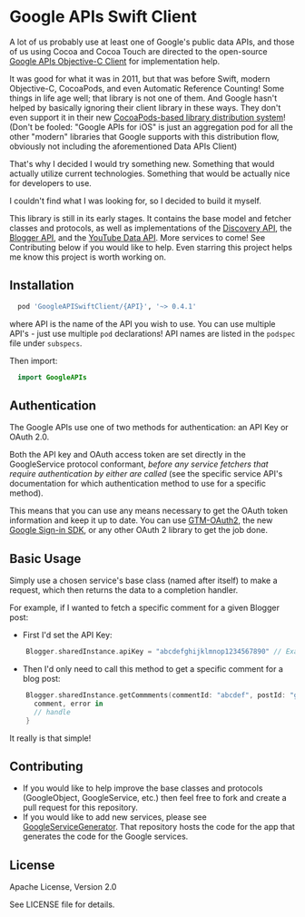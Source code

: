 # Google APIs Swift Client
A lot of us probably use at least one of Google's public data APIs, and those of us using Cocoa and Cocoa Touch are directed to the open-source [Google APIs Objective-C Client](https://code.google.com/p/google-api-objectivec-client/) for implementation help.

It was good for what it was in 2011, but that was before Swift, modern Objective-C, CocoaPods, and even Automatic Reference Counting! Some things in life age well; that library is not one of them. And Google hasn't helped by basically ignoring their client library in these ways. They don't even support it in their new [CocoaPods-based library distribution system](https://developers.google.com/ios/cocoapods#cocoapods_published_by_google)! (Don't be fooled: "Google APIs for iOS" is just an aggregation pod for all the other "modern" libraries that Google supports with this distribution flow, obviously not including the aforementioned Data APIs Client)

That's why I decided I would try something new. Something that would actually utilize current technologies. Something that would be actually nice for developers to use.

I couldn't find what I was looking for, so I decided to build it myself.

This library is still in its early stages. It contains the base model and fetcher classes and protocols, as well as implementations of the [Discovery API](https://developers.google.com/discovery/), the [Blogger API](https://developers.google.com/blogger/), and the [YouTube Data API](https://developers.google.com/youtube/v3/). More services to come! See Contributing below if you would like to help. Even starring this project helps me know this project is worth working on.

## Installation
```ruby
  pod 'GoogleAPISwiftClient/{API}', '~> 0.4.1'
```
where API is the name of the API you wish to use. You can use multiple API's - just use multiple `pod` declarations! API names are listed in the `podspec` file under `subspecs`.

Then import:
```swift
  import GoogleAPIs
```

## Authentication
The Google APIs use one of two methods for authentication: an API Key or OAuth 2.0.

Both the API key and OAuth access token are set directly in the GoogleService protocol conformant, _before any service fetchers that require authentication by either are called_ (see the specific service API's documentation for which authentication method to use for a specific method).

This means that you can use any means necessary to get the OAuth token information and keep it up to date. You can use [GTM-OAuth2](https://code.google.com/p/gtm-oauth2/wiki/Introduction), the new [Google Sign-in SDK](https://developers.google.com/identity/sign-in/ios/), or any other OAuth 2 library to get the job done.

## Basic Usage
Simply use a chosen service's base class (named after itself) to make a request, which then returns the data to a completion handler.

For example, if I wanted to fetch a specific comment for a given Blogger post:
- First I'd set the API Key:

```swift
    Blogger.sharedInstance.apiKey = "abcdefghijklmnop1234567890" // Example
```
- Then I'd only need to call this method to get a specific comment for a blog post:
```swift
    Blogger.sharedInstance.getCommments(commentId: "abcdef", postId: "ghijkl", blogId: "1234567") {
      comment, error in
      // handle
    }
```

It really is that simple!

## Contributing
- If you would like to help improve the base classes and protocols (GoogleObject, GoogleService, etc.) then feel free to fork and create a pull request for this repository.
- If you would like to add new services, please see [GoogleServiceGenerator](https://github.com/mattwyskiel/GoogleServiceGenerator). That repository hosts the code for the app that generates the code for the Google services.

## License
Apache License, Version 2.0

See LICENSE file for details.
